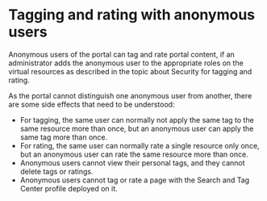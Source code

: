 # Tagging and rating with anonymous users

Anonymous users of the portal can tag and rate portal content, if an administrator adds the anonymous user to the appropriate roles on the virtual resources as described in the topic about Security for tagging and rating.

As the portal cannot distinguish one anonymous user from another, there are some side effects that need to be understood:

-   For tagging, the same user can normally not apply the same tag to the same resource more than once, but an anonymous user can apply the same tag more than once.
-   For rating, the same user can normally rate a single resource only once, but an anonymous user can rate the same resource more than once.
-   Anonymous users cannot view their personal tags, and they cannot delete tags or ratings.
-   Anonymous users cannot tag or rate a page with the Search and Tag Center profile deployed on it.


